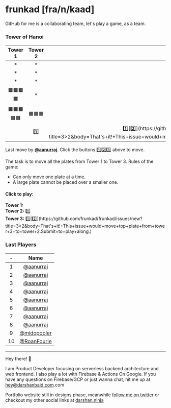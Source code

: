 # frunkad [fra/n/kaad] 
GitHub for me is a collaborating team, let's play a game, as a team.
### Tower of Hanoi
| Tower 1️ | Tower 2️ | Tower 3️ |  
| :-: | :-: | :-: |
|*|*|*|
|*|*|*|
|*|*|*|
|🟧🟧🟧🟧|*|🟧|
|🟧🟧🟧🟧🟧|🟧🟧🟧|🟧🟧|
||[1️⃣](https://github.com/frunkad/frunkad/issues/new?title=2>1&body=That's+it!+This+issue+would+move+top+plate+from+tower+2+to+tower+1.Submit+to+play+along.)|[1️⃣](https://github.com/frunkad/frunkad/issues/new?title=3>1&body=That's+it!+This+issue+would+move+top+plate+from+tower+3+to+tower+1.Submit+to+play+along.)[2️⃣](https://github.com/frunkad/frunkad/issues/new?title=3>2&body=That's+it!+This+issue+would+move+top+plate+from+tower+3+to+tower+2.Submit+to+play+along.)|


Last move by **[@aanurraj](https://github.com/aanurraj)**. Click the buttons 1️⃣2️⃣3️⃣ above to move.

 The task is to move all the plates from Tower 1 to Tower 3. Rules of the game:

- Can only move one plate at a time.  
- A large plate cannot be placed over a smaller one.  



#### Click to play:  

**Tower 1:**   
**Tower 2:** [1️⃣](https://github.com/frunkad/frunkad/issues/new?title=2>1&body=That's+it!+This+issue+would+move+top+plate+from+tower+2+to+tower+1.Submit+to+play+along.)  
**Tower 3:** [1️⃣](https://github.com/frunkad/frunkad/issues/new?title=3>1&body=That's+it!+This+issue+would+move+top+plate+from+tower+3+to+tower+1.Submit+to+play+along.)[2️⃣](https://github.com/frunkad/frunkad/issues/new?title=3>2&body=That's+it!+This+issue+would+move+top+plate+from+tower+3+to+tower+2.Submit+to+play+along.)  

### Last Players

|-|Name|
|:-:|:-:|
|1|[@aanurraj](https://github.com/aanurraj)|
|2|[@aanurraj](https://github.com/aanurraj)|
|3|[@aanurraj](https://github.com/aanurraj)|
|4|[@aanurraj](https://github.com/aanurraj)|
|5|[@aanurraj](https://github.com/aanurraj)|
|6|[@aanurraj](https://github.com/aanurraj)|
|7|[@aanurraj](https://github.com/aanurraj)|
|8|[@aanurraj](https://github.com/aanurraj)|
|9|[@midopooler](https://github.com/midopooler)|
|10|[@RoanFourie](https://github.com/RoanFourie)|


***

Hey there! :wave:

I am Product Developer focusing on serverless backend architecture and web frontend. I also play a lot with Firebase & Actions On Google. 
If you have any questions on Firebase/GCP or just wanna chat, hit me up at [hey@darshanbaid.com](mailto:hey@darshanbaid.com).com

Portfolio website still in designs phase, meanwhile [follow me on twitter](https://twitter.com/frunkad) or checkout my other social links at [darshan.ninja](https://darshan.ninja)

